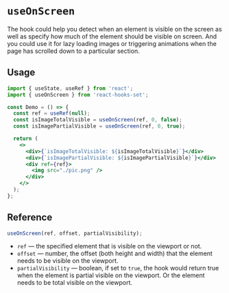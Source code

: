 # `useOnScreen`

The hook could help you detect when an element is visible on the screen as well as specify how much of the element should be visible on screen. And you could use it for lazy loading images or triggering animations when the page has scrolled down to a particular section.

## Usage

```jsx
import { useState, useRef } from 'react';
import { useOnScreen } from 'react-hooks-set';

const Demo = () => {
  const ref = useRef(null);
  const isImageTotalVisible = useOnScreen(ref, 0, false);
  const isImagePartialVisible = useOnScreen(ref, 0, true);

  return (
    <>
      <div>{`isImageTotalVisible: ${isImageTotalVisible}`}</div>
      <div>{`isImagePartialVisible: ${isImagePartialVisible}`}</div>
      <div ref={ref}>
        <img src="./pic.png" />
      </div>
    </>
  );
};
```

## Reference

```js
useOnScreen(ref, offset, partialVisibility);
```

- `ref` &mdash; the specified element that is visible on the viewport or not.
- `offset` &mdash; number, the offset (both height and width) that the element needs to be visible on the viewport.
- `partialVisibility` &mdash; boolean, if set to `true`, the hook would return true when the element is partial visible on the viewport. Or the element needs to be total visible on the viewport.
